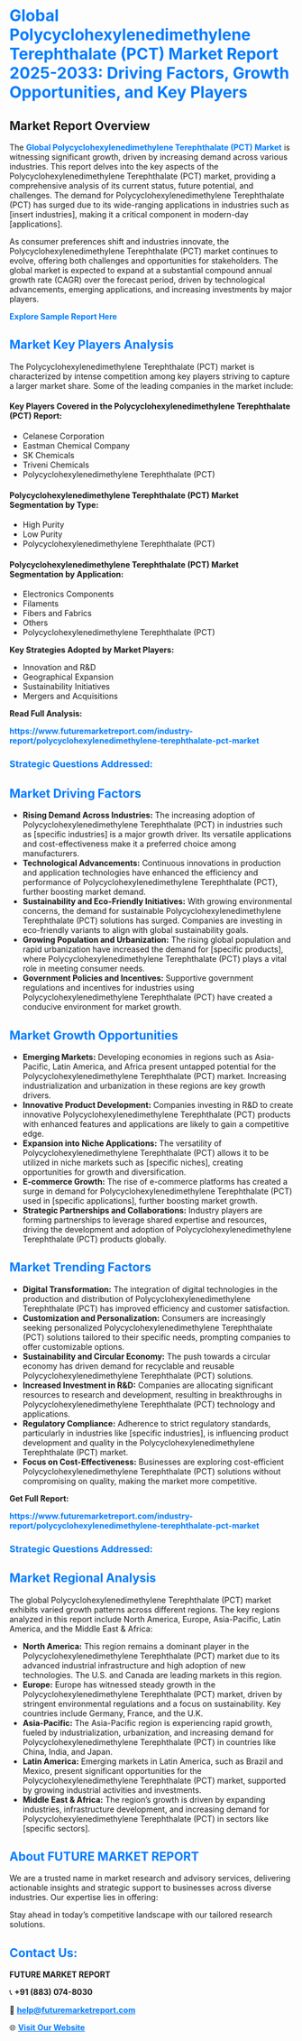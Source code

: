 <h1 style="color: #007BFF;">Global Polycyclohexylenedimethylene Terephthalate (PCT) Market Report 2025-2033: Driving Factors, Growth Opportunities, and Key Players</h1>

<section id="overview">
<h2>Market Report Overview</h2>
<p>The <a href="https://www.futuremarketreport.com/industry-report/polycyclohexylenedimethylene-terephthalate-pct-market" style="color: #007BFF; text-decoration: none;"><strong>Global Polycyclohexylenedimethylene Terephthalate (PCT) Market</strong></a> is witnessing significant growth, driven by increasing demand across various industries. This report delves into the key aspects of the Polycyclohexylenedimethylene Terephthalate (PCT) market, providing a comprehensive analysis of its current status, future potential, and challenges. The demand for Polycyclohexylenedimethylene Terephthalate (PCT) has surged due to its wide-ranging applications in industries such as [insert industries], making it a critical component in modern-day [applications].</p>
<p>As consumer preferences shift and industries innovate, the Polycyclohexylenedimethylene Terephthalate (PCT) market continues to evolve, offering both challenges and opportunities for stakeholders. The global market is expected to expand at a substantial compound annual growth rate (CAGR) over the forecast period, driven by technological advancements, emerging applications, and increasing investments by major players.</p>
</section>

<section id="overview">
<p><a href="https://www.futuremarketreport.com/request-sample/reportId=101186" style="color: #007BFF; text-decoration: none;"><strong>Explore Sample Report Here</strong></a></p>
</section>

<section id="key-players">
<h2 style="color: #007BFF;">Market Key Players Analysis</h2>
<p>The Polycyclohexylenedimethylene Terephthalate (PCT) market is characterized by intense competition among key players striving to capture a larger market share. Some of the leading companies in the market include:</p>
<h4>Key Players Covered in the Polycyclohexylenedimethylene Terephthalate (PCT) Report:</h4>
<ul><li>Celanese Corporation</li><li>Eastman Chemical Company</li><li>SK Chemicals</li><li>Triveni Chemicals</li><li>Polycyclohexylenedimethylene Terephthalate (PCT)</li></ul>
<h4>Polycyclohexylenedimethylene Terephthalate (PCT) Market Segmentation by Type:</h4>
<ul><li>High Purity</li><li>Low Purity</li><li>Polycyclohexylenedimethylene Terephthalate (PCT)</li></ul>

<h4>Polycyclohexylenedimethylene Terephthalate (PCT) Market Segmentation by Application:</h4>
<ul><li>Electronics Components</li><li>Filaments</li><li>Fibers and Fabrics</li><li>Others</li><li>Polycyclohexylenedimethylene Terephthalate (PCT)</li></ul>
<p><strong>Key Strategies Adopted by Market Players:</strong></p>
<ul>
<li>Innovation and R&D</li>
<li>Geographical Expansion</li>
<li>Sustainability Initiatives</li>
<li>Mergers and Acquisitions</li>
</ul>
</section>

<section>
<p><strong>Read Full Analysis: </strong></p><a href="https://www.futuremarketreport.com/industry-report/polycyclohexylenedimethylene-terephthalate-pct-market" style="color: #007BFF; text-decoration: none;"><strong>https://www.futuremarketreport.com/industry-report/polycyclohexylenedimethylene-terephthalate-pct-market</strong></a>
<h3 style="color: #007BFF;">Strategic Questions Addressed:</h3>
</section>

<section id="driving-factors">
<h2 style="color: #007BFF;">Market Driving Factors</h2>
<ul>
<li><strong>Rising Demand Across Industries:</strong> The increasing adoption of Polycyclohexylenedimethylene Terephthalate (PCT) in industries such as [specific industries] is a major growth driver. Its versatile applications and cost-effectiveness make it a preferred choice among manufacturers.</li>
<li><strong>Technological Advancements:</strong> Continuous innovations in production and application technologies have enhanced the efficiency and performance of Polycyclohexylenedimethylene Terephthalate (PCT), further boosting market demand.</li>
<li><strong>Sustainability and Eco-Friendly Initiatives:</strong> With growing environmental concerns, the demand for sustainable Polycyclohexylenedimethylene Terephthalate (PCT) solutions has surged. Companies are investing in eco-friendly variants to align with global sustainability goals.</li>
<li><strong>Growing Population and Urbanization:</strong> The rising global population and rapid urbanization have increased the demand for [specific products], where Polycyclohexylenedimethylene Terephthalate (PCT) plays a vital role in meeting consumer needs.</li>
<li><strong>Government Policies and Incentives:</strong> Supportive government regulations and incentives for industries using Polycyclohexylenedimethylene Terephthalate (PCT) have created a conducive environment for market growth.</li>
</ul>
</section>

<section id="growth-opportunities">
<h2 style="color: #007BFF;">Market Growth Opportunities</h2>
<ul>
<li><strong>Emerging Markets:</strong> Developing economies in regions such as Asia-Pacific, Latin America, and Africa present untapped potential for the Polycyclohexylenedimethylene Terephthalate (PCT) market. Increasing industrialization and urbanization in these regions are key growth drivers.</li>
<li><strong>Innovative Product Development:</strong> Companies investing in R&D to create innovative Polycyclohexylenedimethylene Terephthalate (PCT) products with enhanced features and applications are likely to gain a competitive edge.</li>
<li><strong>Expansion into Niche Applications:</strong> The versatility of Polycyclohexylenedimethylene Terephthalate (PCT) allows it to be utilized in niche markets such as [specific niches], creating opportunities for growth and diversification.</li>
<li><strong>E-commerce Growth:</strong> The rise of e-commerce platforms has created a surge in demand for Polycyclohexylenedimethylene Terephthalate (PCT) used in [specific applications], further boosting market growth.</li>
<li><strong>Strategic Partnerships and Collaborations:</strong> Industry players are forming partnerships to leverage shared expertise and resources, driving the development and adoption of Polycyclohexylenedimethylene Terephthalate (PCT) products globally.</li>
</ul>
</section>

<section id="trending-factors">
<h2 style="color: #007BFF;">Market Trending Factors</h2>
<ul>
<li><strong>Digital Transformation:</strong> The integration of digital technologies in the production and distribution of Polycyclohexylenedimethylene Terephthalate (PCT) has improved efficiency and customer satisfaction.</li>
<li><strong>Customization and Personalization:</strong> Consumers are increasingly seeking personalized Polycyclohexylenedimethylene Terephthalate (PCT) solutions tailored to their specific needs, prompting companies to offer customizable options.</li>
<li><strong>Sustainability and Circular Economy:</strong> The push towards a circular economy has driven demand for recyclable and reusable Polycyclohexylenedimethylene Terephthalate (PCT) solutions.</li>
<li><strong>Increased Investment in R&D:</strong> Companies are allocating significant resources to research and development, resulting in breakthroughs in Polycyclohexylenedimethylene Terephthalate (PCT) technology and applications.</li>
<li><strong>Regulatory Compliance:</strong> Adherence to strict regulatory standards, particularly in industries like [specific industries], is influencing product development and quality in the Polycyclohexylenedimethylene Terephthalate (PCT) market.</li>
<li><strong>Focus on Cost-Effectiveness:</strong> Businesses are exploring cost-efficient Polycyclohexylenedimethylene Terephthalate (PCT) solutions without compromising on quality, making the market more competitive.</li>
</ul>
</section>

<section>
<p><strong>Get Full Report: </strong></p><a href="https://www.futuremarketreport.com/industry-report/polycyclohexylenedimethylene-terephthalate-pct-market" style="color: #007BFF; text-decoration: none;"><strong>https://www.futuremarketreport.com/industry-report/polycyclohexylenedimethylene-terephthalate-pct-market</strong></a>
<h3 style="color: #007BFF;">Strategic Questions Addressed:</h3>
</section>


<section id="regional-analysis">
<h2 style="color: #007BFF;">Market Regional Analysis</h2>
<p>The global Polycyclohexylenedimethylene Terephthalate (PCT) market exhibits varied growth patterns across different regions. The key regions analyzed in this report include North America, Europe, Asia-Pacific, Latin America, and the Middle East & Africa:</p>
<ul>
<li><strong>North America:</strong> This region remains a dominant player in the Polycyclohexylenedimethylene Terephthalate (PCT) market due to its advanced industrial infrastructure and high adoption of new technologies. The U.S. and Canada are leading markets in this region.</li>
<li><strong>Europe:</strong> Europe has witnessed steady growth in the Polycyclohexylenedimethylene Terephthalate (PCT) market, driven by stringent environmental regulations and a focus on sustainability. Key countries include Germany, France, and the U.K.</li>
<li><strong>Asia-Pacific:</strong> The Asia-Pacific region is experiencing rapid growth, fueled by industrialization, urbanization, and increasing demand for Polycyclohexylenedimethylene Terephthalate (PCT) in countries like China, India, and Japan.</li>
<li><strong>Latin America:</strong> Emerging markets in Latin America, such as Brazil and Mexico, present significant opportunities for the Polycyclohexylenedimethylene Terephthalate (PCT) market, supported by growing industrial activities and investments.</li>
<li><strong>Middle East & Africa:</strong> The region’s growth is driven by expanding industries, infrastructure development, and increasing demand for Polycyclohexylenedimethylene Terephthalate (PCT) in sectors like [specific sectors].</li>
</ul>
</section>

<footer>
<h2 style="color: #007BFF;">About FUTURE MARKET REPORT</h2>
<p>We are a trusted name in market research and advisory services, delivering actionable insights and strategic support to businesses across diverse industries. Our expertise lies in offering:</p>

<p>Stay ahead in today’s competitive landscape with our tailored research solutions.</p>

<h2 style="color: #007BFF;">Contact Us:</h2>
<p><strong>FUTURE MARKET REPORT</strong></p>
<p>📞 <strong>+91 (883) 074-8030</strong></p>
<p>📧 <strong><a href="mailto:help@futuremarketreport.com" style="color: #007BFF;">help@futuremarketreport.com</a></strong></p>
<p>🌐 <strong><a href="https://www.futuremarketreport.com/" style="color: #007BFF;">Visit Our Website</a></strong></p>
</footer>